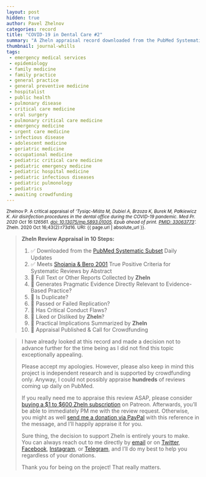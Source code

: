 ```yaml
---
layout: post
hidden: true
author: Pavel Zhelnov
categories: record
title: "COVID-19 in Dental Care #2"
summary: "A Zheln appraisal record downloaded from the PubMed Systematic Subset daily updates."
thumbnail: journal-whills
tags:
 - emergency medical services
 - epidemiology
 - family medicine
 - family practice
 - general practice
 - general preventive medicine
 - hospitalist
 - public health
 - pulmonary disease
 - critical care medicine
 - oral surgery
 - pulmonary critical care medicine
 - emergency medicine
 - urgent care medicine
 - infectious disease
 - adolescent medicine
 - geriatric medicine
 - occupational medicine
 - pediatric critical care medicine
 - pediatric emergency medicine
 - pediatric hospital medicine
 - pediatric infectious diseases
 - pediatric pulmonology
 - pediatrics
 - awaiting crowdfunding
---
```


<small id="citation">Zhelnov P. A critical appraisal of _‘Tysiąc-Miśta M, Dubiel A, Brzoza K, Burek M, Pałkiewicz K. Air disinfection procedures in the dental office during the COVID-19 pandemic. Med Pr. 2020 Oct 16:126561. [doi: 10.13075/mp.5893.01005](https://doi.org/10.13075/mp.5893.01005). Epub ahead of print. [PMID: 33063773](https://pubmed.gov/33063773)’._ Zheln. 2020 Oct 16;43(2):r73d16. URI: {{ page.url | absolute_url }}.</small>

> **Zheln Review Appraisal in 10 Steps:**
>
> 1. ✅ Downloaded from the [PubMed Systematic Subset](https://github.com/p1m-ortho/qs-global-ortho-search-queries/blob/global-sr-query/README.md) Daily Updates
> 2. ✅ Meets [Shojania & Bero 2001](https://www.researchgate.net/publication/11820967_Taking_Advantage_of_the_Explosion_of_Systematic_Reviews_An_Efficient_MEDLINE_Search_Strategy) True Positive Criteria for Systematic Reviews by Abstract
> 3. 🔄 Full Text or Other Reports Collected by **Zheln**
> 4. 🔄 Generates Pragmatic Evidence Directly Relevant to Evidence-Based Practice?
> 5. 🔄 Is Duplicate?
> 6. 🔄 Passed or Failed Replication?
> 7. 🔄 Has Critical Conduct Flaws?
> 8. 🔄 Liked or Disliked by **Zheln**?
> 9. 🔄 Practical Implications Summarized by **Zheln**
> 10. 🔄 Appraisal Published & Call for Crowdfunding

> I have already looked at this record and made a decision not to advance further for the time being as I did not find this topic exceptionally appealing.
>
> Please accept my apologies. However, please also keep in mind this project is independent research and is supported by crowdfunding only. Anyway, I could not possibly appraise **hundreds** of reviews coming up daily on PubMed.
> 
> If you really need me to appraise this review ASAP, please consider [buying a $1 to $600 Zheln subscription](https://patreon.com/zheln) on Patreon. Afterwards, you’ll be able to immediately PM me with the review request. Otherwise, you might as well [send me a donation via PayPal](https://paypal.me/pjelnov) with this reference in the message, and I’ll happily appraise it for you.
> 
> Sure thing, the decision to support Zheln is entirely yours to make. You can always reach out to me directly by [email](mailto:pavel@zheln.com) or on [Twitter](https://twitter.com/drzhelnov), [Facebook](https://facebook.com/drzhelnov), [Instagram](https://instagram.com/igzheln), or [Telegram](https://t.me/drzhelnov), and I’ll do my best to help you regardless of your donations.
> 
> Thank you for being on the project! That really matters.
